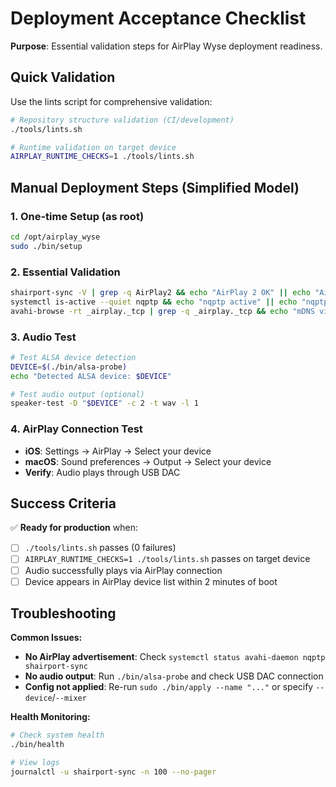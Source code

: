 # Deployment Acceptance Checklist

**Purpose**: Essential validation steps for AirPlay Wyse deployment readiness.

## Quick Validation

Use the lints script for comprehensive validation:

```bash
# Repository structure validation (CI/development)
./tools/lints.sh

# Runtime validation on target device
AIRPLAY_RUNTIME_CHECKS=1 ./tools/lints.sh
```

## Manual Deployment Steps (Simplified Model)

### 1. One-time Setup (as root)
```bash
cd /opt/airplay_wyse
sudo ./bin/setup
```

### 2. Essential Validation
```bash
shairport-sync -V | grep -q AirPlay2 && echo "AirPlay 2 OK" || echo "AirPlay 2 missing"
systemctl is-active --quiet nqptp && echo "nqptp active" || echo "nqptp not active"
avahi-browse -rt _airplay._tcp | grep -q _airplay._tcp && echo "mDNS visible" || echo "mDNS missing"
```

### 3. Audio Test
```bash
# Test ALSA device detection
DEVICE=$(./bin/alsa-probe)
echo "Detected ALSA device: $DEVICE"

# Test audio output (optional)
speaker-test -D "$DEVICE" -c 2 -t wav -l 1
```

### 4. AirPlay Connection Test
- **iOS**: Settings → AirPlay → Select your device
- **macOS**: Sound preferences → Output → Select your device
- **Verify**: Audio plays through USB DAC

## Success Criteria

✅ **Ready for production** when:
- [ ] `./tools/lints.sh` passes (0 failures)
- [ ] `AIRPLAY_RUNTIME_CHECKS=1 ./tools/lints.sh` passes on target device
- [ ] Audio successfully plays via AirPlay connection
- [ ] Device appears in AirPlay device list within 2 minutes of boot

## Troubleshooting

**Common Issues:**
- **No AirPlay advertisement**: Check `systemctl status avahi-daemon nqptp shairport-sync`
- **No audio output**: Run `./bin/alsa-probe` and check USB DAC connection
- **Config not applied**: Re-run `sudo ./bin/apply --name "..."` or specify `--device`/`--mixer`

**Health Monitoring:**
```bash
# Check system health
./bin/health

# View logs
journalctl -u shairport-sync -n 100 --no-pager
```
